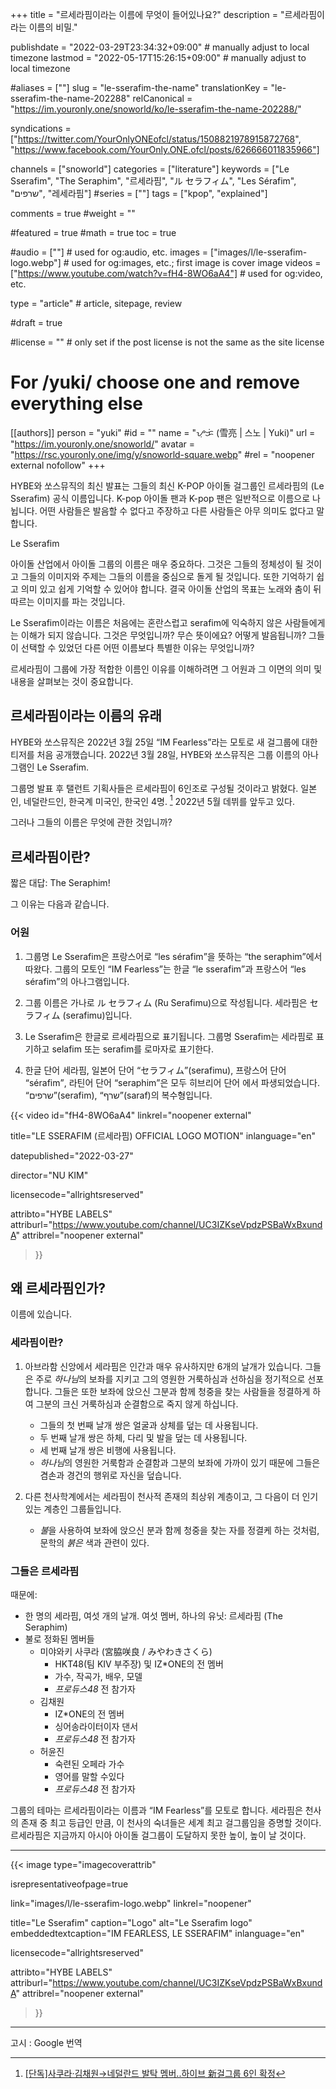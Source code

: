 +++
title = "르세라핌이라는 이름에 무엇이 들어있나요?"
description = "르세라핌이라는 이름의 비밀."

publishdate = "2022-03-29T23:34:32+09:00"                                          # manually adjust to local timezone
lastmod = "2022-05-17T15:26:15+09:00"                                       # manually adjust to local timezone

#aliases = [""]
slug = "le-sserafim-the-name"
translationKey = "le-sserafim-the-name-202288"
relCanonical = "https://im.youronly.one/snoworld/ko/le-sserafim-the-name-202288/"

syndications = ["https://twitter.com/YourOnlyONEofcl/status/1508821978915872768", "https://www.facebook.com/YourOnly.ONE.ofcl/posts/626666011835966"]

channels = ["snoworld"]
categories = ["literature"]
keywords = ["Le Sserafim", "The Seraphim", "르세라핌", "ル セラフィム", "Les Sérafim", "שרפים", "레세라핌"]
#series = [""]
tags = ["kpop", "explained"]

comments = true
#weight = ""

#featured = true
#math = true
toc = true

#audio = [""]                                                          # used for og:audio, etc.
images = ["images/l/le-sserafim-logo.webp"]                 # used for og:images, etc.; first image is cover image
videos = ["https://www.youtube.com/watch?v=fH4-8WO6aA4"]                         # used for og:video, etc.

type = "article"                                                             # article, sitepage, review

#draft = true

#license = ""                                                         # only set if the post license is not the same as the site license

# For /yuki/ choose one and remove everything else
[[authors]]
  person = "yuki"
  #id = ""
  name = "ᜌᜓᜃᜒ (雪亮 | 스노 | Yuki)"
  url = "https://im.youronly.one/snoworld/"
  avatar = "https://rsc.youronly.one/img/y/snoworld-square.webp"
  #rel = "noopener external nofollow"
+++

HYBE와 쏘스뮤직의 최신 발표는 그들의 최신 K-POP 아이돌 걸그룹인 르세라핌의 (<bdi lang="ko-Latn">Le Sserafim</bdi>) 공식 이름입니다. K-pop 아이돌 팬과 K-pop 팬은 일반적으로 이름으로 나뉩니다. 어떤 사람들은 발음할 수 없다고 주장하고 다른 사람들은 아무 의미도 없다고 말합니다.

<bdi lang="ko-Latn">Le Sserafim</bdi>

<!--more-->

아이돌 산업에서 아이돌 그룹의 이름은 매우 중요하다. 그것은 그들의 정체성이 될 것이고 그들의 이미지와 주제는 그들의 이름을 중심으로 돌게 될 것입니다. 또한 기억하기 쉽고 의미 있고 쉽게 기억할 수 있어야 합니다. 결국 아이돌 산업의 목표는 노래와 춤이 뒤따르는 이미지를 파는 것입니다.

<bdi lang="ko-Latn">Le Sserafim</bdi>이라는 이름은 처음에는 혼란스럽고 <bdi lang="he-Latn">serafim</bdi>에 익숙하지 않은 사람들에게는 이해가 되지 않습니다. 그것은 무엇입니까? 무슨 뜻이에요? 어떻게 발음됩니까? 그들이 선택할 수 있었던 다른 어떤 이름보다 특별한 이유는 무엇입니까?

르세라핌이 그룹에 가장 적합한 이름인 이유를 이해하려면 그 어원과 그 이면의 의미 및 내용을 살펴보는 것이 중요합니다.

## 르세라핌이라는 이름의 유래

HYBE와 쏘스뮤직은 2022년 3월 25일 <q lang="en-PH">IM Fearless</q>라는 모토로 새 걸그룹에 대한 티저를 처음 공개했습니다. 2022년 3월 28일, HYBE와 쏘스뮤직은 그룹 이름의 아나그램인 <bdi lang="ko-Latn">Le Sserafim</bdi>.

그룹명 발표 후 탤런트 기획사들은 르세라핌이 6인조로 구성될 것이라고 밝혔다. 일본인, 네덜란드인, 한국계 미국인, 한국인 4명. [^le-sserafim-star-news-new-six-member-group] 2022년 5월 데뷔를 앞두고 있다.

그러나 그들의 이름은 무엇에 관한 것입니까?

[^le-sserafim-star-news-new-six-member-group]: [[단독]사쿠라·김채원→네덜란드 발탁 멤버..하이브 新걸그룹 6인 확정](https://entertain.v.daum.net/v/20220325104557755 "[단독]사쿠라·김채원→네덜란드 발탁 멤버..하이브 新걸그룹 6인 확정")

## 르세라핌이란?

짧은 대답: <bdi lang="en-PH">The Seraphim</bdi>!

그 이유는 다음과 같습니다.

### 어원

01. 그룹명 <bdi lang="ko-Latn">Le Sserafim</bdi>은 프랑스어로 <q><bdi lang="fr">les sérafim</bdi></q>을 뜻하는 <q><bdi lang="en-PH">the seraphim</bdi></q>에서 따왔다. 그룹의 모토인 <q lang="en-PH">IM Fearless</q>는 한글 <q><bdi lang="ko-Latn">le sserafim</bdi></q>과 프랑스어 <q><bdi lang="fr">les sérafim</bdi></q>의 아나그램입니다.

01. 그룹 이름은 가나로 <bdi lang="ja">ル セラフィム</bdi> (<bdi lang="ja-Latn">Ru Serafimu</bdi>)으로 작성됩니다. 세라핌은 <bdi lang="ja">セラフィム</bdi> (<bdi lang="ja-Latn">serafimu</bdi>)입니다.

01. <bdi lang="ko-Latn">Le Sserafim</bdi>은 한글로 르세라핌으로 표기됩니다. 그룹명 <bdi lang="ko-Latn">Sserafim</bdi>는 세라핌로 표기하고 <bdi lang="ko-Latn">selafim</bdi> 또는 <bdi lang="ko-Latn">serafim</bdi>를 로마자로 표기한다.

01. 한글 단어 세라핌, 일본어 단어 <q><bdi lang="ja">セラフィム</bdi></q>(<bdi lang="ja-Latn">serafimu</bdi>), 프랑스어 단어 <q><bdi lang="fr">sérafim</bdi></q>, 라틴어 단어 <q><bdi lang="lat">seraphim</bdi></q>은 모두 히브리어 단어 에서 파생되었습니다. <q><bdi lang="he">שרפים</bdi></q>(<bdi lang="he-Latn">serafim</bdi>), <q><bdi lang="he">שרף</bdi></q>(<bdi lang="he-Latn">saraf</bdi>)의 복수형입니다.

{{< video
  id="fH4-8WO6aA4"
  linkrel="noopener external"

  title="LE SSERAFIM (르세라핌) OFFICIAL LOGO MOTION"
  inlanguage="en"

  datepublished="2022-03-27"

  director="NU KIM"

  licensecode="allrightsreserved"

  attribto="HYBE LABELS"
  attriburl="https://www.youtube.com/channel/UC3IZKseVpdzPSBaWxBxundA"
  attribrel="noopener external"
>}}

## 왜 르세라핌인가?

이름에 있습니다.

### 세라핌이란?

01. 아브라함 신앙에서 세라핌은 인간과 매우 유사하지만 6개의 날개가 있습니다. 그들은 주로 *하나님*의 보좌를 지키고 그의 영원한 거룩하심과 선하심을 정기적으로 선포합니다. 그들은 또한 보좌에 앉으신 그분과 함께 청중을 찾는 사람들을 정결하게 하여 그분의 크신 거룩하심과 순결함으로 죽지 않게 하십니다.

    - 그들의 첫 번째 날개 쌍은 얼굴과 상체를 덮는 데 사용됩니다.
    - 두 번째 날개 쌍은 하체, 다리 및 발을 덮는 데 사용됩니다.
    - 세 번째 날개 쌍은 비행에 사용됩니다.
    - *하나님*의 영원한 거룩함과 순결함과 그분의 보좌에 가까이 있기 때문에 그들은 겸손과 경건의 행위로 자신을 덮습니다.

01. 다른 천사학계에서는 세라핌이 천사적 존재의 최상위 계층이고, 그 다음이 더 인기 있는 계층인 그룹들입니다.

    - <span class="text-red">*불*</span>을 사용하여 보좌에 앉으신 분과 함께 청중을 찾는 자를 정결케 하는 것처럼, 문학의 *<span class="text-red">붉은</span>* 색과 관련이 있다.

### 그들은 르세라핌

때문에:

- 한 명의 세라핌, 여섯 개의 날개. 여섯 멤버, 하나의 유닛: 르세라핌 (<bdi lang="en-PH">The Seraphim</bdi>)
- 불로 정화된 멤버들
  - 미야와키 사쿠라 (<bdi lang="ja">宮脇咲良</bdi> / <bdi lang="ja">みやわきさくら</bdi>)
    - HKT48(팀 KIV 부주장) 및 IZ*ONE의 전 멤버
    - 가수, 작곡가, 배우, 모델
    - <cite>프로듀스48</cite> 전 참가자
  - 김채원
    - IZ*ONE의 전 멤버
    - 싱어송라이터이자 댄서
    - <cite>프로듀스48</cite> 전 참가자
  - 허윤진
    - 숙련된 오페라 가수
    - 영어를 말할 수있다
    - <cite>프로듀스48</cite> 전 참가자
<!-- - 공식 색상은 <span class="text-red">빨간색</span>일 수 있습니다. -->

그룹의 테마는 르세라핌이라는 이름과 <q lang="en-PH">IM Fearless</q>를 모토로 합니다. 세라핌은 천사의 존재 중 최고 등급인 만큼, 이 천사의 숙녀들은 세계 최고 걸그룹임을 증명할 것이다. 르세라핌은 지금까지 아시아 아이돌 걸그룹이 도달하지 못한 높이, 높이 날 것이다.

---

{{< image
  type="imagecoverattrib"

  isrepresentativeofpage=true

  link="images/l/le-sserafim-logo.webp"
  linkrel="noopener"

  title="Le Sserafim"
  caption="Logo"
  alt="Le Sserafim logo"
  embeddedtextcaption="IM FEARLESS, LE SSERAFIM"
  inlanguage="en"

  licensecode="allrightsreserved"

  attribto="HYBE LABELS"
  attriburl="https://www.youtube.com/channel/UC3IZKseVpdzPSBaWxBxundA"
  attribrel="noopener external"
>}}

---

고시 : Google 번역

